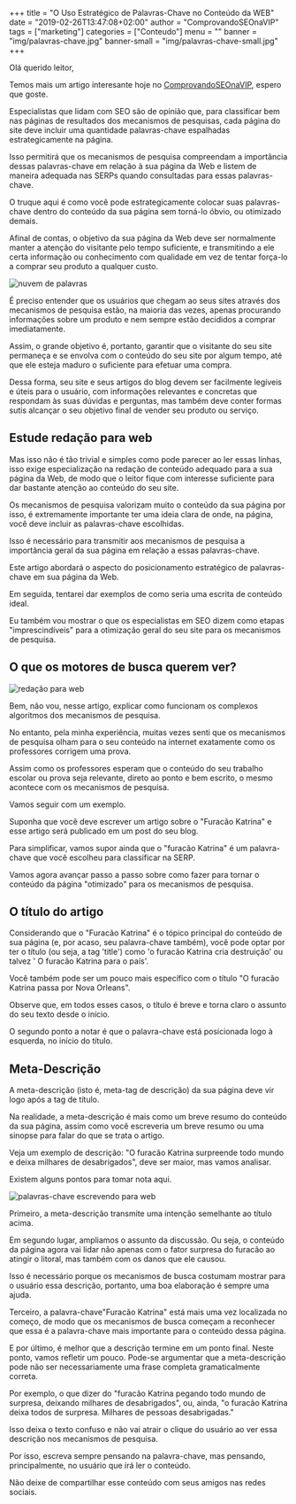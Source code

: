 +++
title = "O Uso Estratégico de Palavras-Chave no Conteúdo da WEB"
date = "2019-02-26T13:47:08+02:00"
author = "ComprovandoSEOnaVIP"
tags = ["marketing"]
categories = ["Conteudo"]
menu = ""
banner = "img/palavras-chave.jpg"
banner-small = "img/palavras-chave-small.jpg"
+++

Olá querido leitor,

Temos mais um artigo interesante hoje no [ComprovandoSEOnaVIP](https://comprovandoseonavip.live/), espero que goste.

Especialistas que lidam com SEO são de opinião que, para classificar bem nas páginas de resultados dos mecanismos de pesquisas, cada página do site deve incluir uma quantidade palavras-chave espalhadas estrategicamente na página. 

Isso permitirá que os mecanismos de pesquisa compreendam a importância dessas palavras-chave em relação à sua página da Web e listem de maneira adequada nas SERPs quando consultadas para essas palavras-chave.

O truque aqui é como você pode estrategicamente colocar suas palavras-chave dentro do conteúdo da sua página sem torná-lo óbvio, ou otimizado demais.

Afinal de contas, o objetivo da sua página da Web deve ser normalmente manter a atenção do visitante pelo tempo suficiente, e transmitindo a ele certa informação ou conhecimento com qualidade em vez de tentar força-lo a comprar seu produto a qualquer custo.

<img src="/img/palavras.jpg" alt="nuvem de palavras " class="center">

É preciso entender que os usuários que chegam ao seus sites através dos mecanismos de pesquisa estão, na maioria das vezes, apenas procurando informações sobre um produto e nem sempre estão decididos a comprar imediatamente. 

Assim, o grande objetivo é, portanto, garantir que o visitante do seu site permaneça e se envolva com o conteúdo do seu site por algum tempo, até que ele esteja maduro o suficiente para efetuar uma compra.

Dessa forma, seu site e seus artigos do blog devem ser facilmente legíveis e úteis para o usuário, com informações relevantes e concretas que respondam às suas dúvidas e perguntas, mas também deve conter formas sutis alcançar o seu objetivo final de vender seu produto ou serviço. 

## Estude redação para web

Mas isso não é tão trivial e simples como pode parecer ao ler essas linhas, isso exige especialização na redação de conteúdo adequado para a sua página da Web, de modo que o leitor fique com interesse suficiente para dar bastante atenção ao conteúdo do seu site.

Os mecanismos de pesquisa valorizam muito o conteúdo da sua página por isso, é extremamente importante ter uma ideia clara de onde, na página, você deve incluir as palavras-chave escolhidas. 

Isso é necessário para transmitir aos mecanismos de pesquisa a importância geral da sua página em relação a essas palavras-chave.

Este artigo abordará o aspecto do posicionamento estratégico de palavras-chave em sua página da Web. 

Em seguida, tentarei dar exemplos de como seria uma escrita de conteúdo ideal. 

Eu também vou mostrar o que os especialistas em SEO dizem como etapas "imprescindíveis" para a otimização geral do seu site para os mecanismos de pesquisa.

## O que os motores de busca querem ver?

<img src="/img/redacao-web.jpg" alt="redação para web " class="center">

Bem, não vou, nesse artigo, explicar como funcionam os complexos algoritmos dos mecanismos de pesquisa. 

No entanto, pela minha experiência, muitas vezes senti que os mecanismos de pesquisa olham para o seu conteúdo na internet exatamente como os professores corrigem uma prova. 

Assim como os professores esperam que o conteúdo do seu trabalho escolar ou prova seja relevante, direto ao ponto e bem escrito, o mesmo acontece com os mecanismos de pesquisa.

Vamos seguir com um exemplo. 

Suponha que você deve escrever um artigo sobre o "Furacão Katrina" e esse artigo será publicado em um post do seu blog. 

Para simplificar, vamos supor ainda que o "furacão Katrina" é um palavra-chave que você escolheu para classificar na SERP. 

Vamos agora avançar passo a passo sobre como fazer para tornar o conteúdo da página "otimizado" para os mecanismos de pesquisa.

## O título do artigo

Considerando que o "Furacão Katrina" é o tópico principal do conteúdo de sua página (e, por acaso, seu palavra-chave também), você pode optar por ter o título (ou seja, a tag 'title') como 'o furacão Katrina cria destruição' ou talvez ' O furacão Katrina para o país'. 

Você também pode ser um pouco mais específico com o título "O furacão Katrina passa por Nova Orleans". 

Observe que, em todos esses casos, o título é breve e torna claro o assunto do seu texto desde o início. 

O segundo ponto a notar é que o palavra-chave está posicionada logo à esquerda, no início do título.

## Meta-Descrição

A meta-descrição (isto é, meta-tag de descrição) da sua página deve vir logo após a tag de título. 

Na realidade, a meta-descrição é mais como um breve resumo do conteúdo da sua página, assim como você escreveria um breve resumo ou uma sinopse para falar do que se trata o artigo. 

Veja um exemplo de descrição: "O furacão Katrina surpreende todo mundo e deixa milhares de desabrigados",  deve ser maior, mas vamos analisar.

Existem alguns pontos para tomar nota aqui.

<img src="/img/escrever.jpg" alt="palavras-chave escrevendo para web " class="center">

Primeiro, a meta-descrição transmite uma intenção semelhante ao título acima. 

Em segundo lugar, ampliamos o assunto da discussão. Ou seja, o conteúdo da página agora vai lidar não apenas com o fator surpresa do furacão ao atingir o litoral, mas também com os danos que ele causou.

Isso é necessário porque os mecanismos de busca costumam mostrar para o usuário essa descrição, portanto, uma boa elaboração é sempre uma ajuda.

Terceiro, a palavra-chave"Furacão Katrina" está mais uma vez localizada no começo, de modo que os mecanismos de busca começam a reconhecer que essa é a palavra-chave mais importante para o conteúdo dessa página.

E por último, é melhor que a descrição termine em um ponto final. Neste ponto, vamos refletir um pouco. Pode-se argumentar que a meta-descrição pode não ser necessariamente uma frase completa gramaticalmente correta. 

Por exemplo, o que dizer do "furacão Katrina pegando todo mundo de surpresa, deixando milhares de desabrigados", ou, ainda, "o furacão Katrina deixa todos de surpresa. Milhares de pessoas desabrigadas."

Isso deixa o texto confuso e não vai atrair o clique do usuário ao ver essa descrição nos mecanismos de pesquisa.

Por isso, escreva sempre pensando na palavra-chave, mas pensando, principalmente, no usuário que irá ler o conteúdo.

Não deixe de compartilhar esse conteúdo com seus amigos nas redes sociais.

